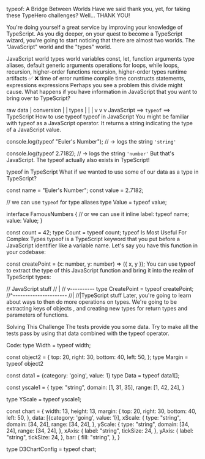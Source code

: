 typeof: A Bridge Between Worlds
Have we said thank you, yet, for taking these TypeHero challenges? Well... THANK YOU!

You're doing yourself a great service by improving your knowledge of TypeScript. As you dig deeper, on your quest to become a TypeScript wizard, you're going to start noticing that there are almost two worlds. The "JavaScript" world and the "types" world.

JavaScript world	types world
variables	const, let, function arguments	type aliases, default generic arguments
operations	for loops, while loops, recursion, higher-order functions	recursion, higher-order types
runtime artifacts	✅	❌
time of error	runtime	compile time
constructs	statements, expressions	expressions
Perhaps you see a problem this divide might cause. What happens if you have information in JavaScript that you want to bring over to TypeScript?


raw data
|              conversion
|              |            types
|              |            |
v              v            v
JavaScript ==> `typeof` ==> TypeScript
How to use typeof
typeof in JavaScript
You might be familiar with typeof as a JavaScript operator. It returns a string indicating the type of a JavaScript value.


console.log(typeof "Euler's Number");
// -> logs the string `'string'`

console.log(typeof 2.7182);
// -> logs the string `'number'`
But that's JavaScript. The typeof actually also exists in TypeScript!

typeof in TypeScript
What if we wanted to use some of our data as a type in TypeScript?


const name = "Euler's Number";
const value = 2.7182;

// we can use `typeof` for type aliases
type Value = typeof value;

interface FamousNumbers {
  // or we can use it inline
  label: typeof name;
  value: Value;
}

const count = 42;
type Count = typeof count;
typeof Is Most Useful For Complex Types
typeof is a TypeScript keyword that you put before a JavaScript identifier like a variable name. Let's say you have this function in your codebase:


const createPoint = (x: number, y: number) => ({ x, y });
You can use typeof to extract the type of this JavaScript function and bring it into the realm of TypeScript types:


//                        JavaScript stuff
//                        |
//                        v----------
type CreatePoint = typeof createPoint;
//^----------------------
//|
//|TypeScript stuff
Later, you're going to learn about ways to then do more operations on types. We're going to be extracting keys of objects , and creating new types for return types and parameters of functions.

Solving This Challenge
The tests provide you some data. Try to make all the tests pass by using that data combined with the typeof operator.

Code: type Width = typeof width;

const object2 = {
  top: 20,
  right: 30,
  bottom: 40,
  left: 50,
};
type Margin =  typeof object2

const data1 = {category: 'going', value: 1}
type Data = typeof data1[];

const yscale1 =   {
    type: "string",
    domain: [1, 31, 35],
    range: [1, 42, 24],
  }

type YScale = typeof yscale1;

const chart = {
    width: 13,
    height: 13,
    margin: {
  top: 20,
  right: 30,
  bottom: 40,
  left: 50,
},
    data: [{category: 'going', value: 1}],
    xScale: {
      type: "string",
      domain: [34, 24],
      range: [34, 24],
    },
    yScale: {
      type: "string",
      domain: [34, 24],
      range: [34, 24],
    },
    xAxis: {
      label: "string",
      tickSize: 24,
    },
    yAxis: {
      label: "string",
      tickSize: 24,
    },
    bar: {
      fill: "string",
    },
  }


type D3ChartConfig = typeof chart;
